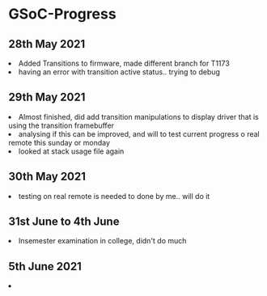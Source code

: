 # GSoC-Progress

<h2>28th May 2021</h2>
<li>Added Transitions to firmware, made different branch for T1173</li>
<li> having an error with transition active status.. trying to debug </li>

<h2> 29th May 2021 </h2>
<li> Almost finished, did add transition manipulations to display driver that is using the transition framebuffer </li>
<li> analysing if this can be improved, and will to test current progress o real remote this sunday or monday</li>
<li> looked at stack usage file again </li>

<h2>30th May 2021</h2>
<li>testing on real remote is needed to done by me.. will do it</li>

<h2> 31st June to 4th June </h2>
<li> Insemester examination in college, didn't do much </li>

<h2> 5th June 2021 </h2>
<li></li>

